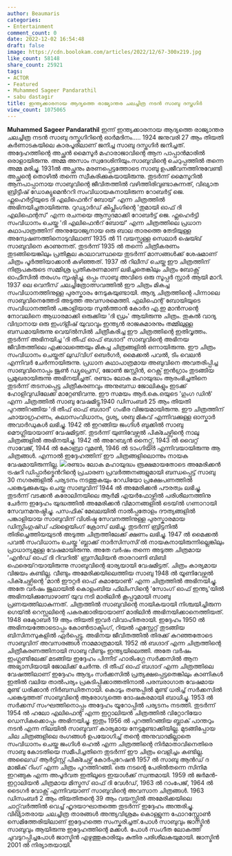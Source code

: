 ```yaml
---
author: Beaumaris
categories:
- Entertainment
comment_count: 0
date: 2022-12-02 16:54:48
draft: false
image: https://cdn.boolokam.com/articles/2022/12/67-300x219.jpg
like_count: 58148
share_count: 25921
tags:
- ACTOR
- Featured
- Muhammed Sageer Pandarathil
- sabu dastagir
title: ഇന്ത്യക്കാരനായ ആദ്യത്തെ രാജ്യാന്തര ചലച്ചിത്ര നടൻ സാബു ദസ്തഗിർ
view_count: 1075065
---
```


**Muhammed Sageer Pandarathil** ഇന്ന് ഇന്ത്യക്കാരനായ ആദ്യത്തെ രാജ്യാന്തര ചലച്ചിത്ര നടൻ സാബു ദസ്തഗിറിന്റെ ഓർമദിനം..... 1924 ജനുവരി 27 ആം തിയതി കർണാടകയിലെ കാരപൂരിലാണ് ജനിച്ച സാബു ദസ്തഗിർ ജനിച്ചത്. അദ്ദേഹത്തിന്റെ അച്ഛൻ മൈസൂർ മഹാരാജാവിന്റെ ആന പാപ്പാൻമാരിൽ ഒരാളായിരുന്നു. അമ്മ അസാം സ്വദേശിനിയും.സാബുവിന്റെ ചെറുപ്പത്തിൽ തന്നെ അമ്മ മരിച്ചു. 1931ൽ അച്ഛനും മരണപ്പെട്ടത്തോടെ സാബു ഉപജീവനത്തിനുവേണ്ടി അച്ഛന്റെ തൊഴിൽ തന്നെ സ്വീകരിക്കുകയായിരുന്നു. തുടർന്ന് മൈസൂറിൽ ആനപാപ്പാനായ സാബുവിന്റെ ജീവിതത്തിൽ വഴിത്തിരിവുണ്ടാകുന്നത്, വിഖ്യാത ബ്രിട്ടീഷ്‌ ഡോക്യുമെൻററി സംവിധായകനായിരുന്ന റോബർട്ട്‌ ജെ. ഫ്ലഹെർട്ടിയുടെ ദി എലിഫെൻറ് ബോയ്‌' എന്ന ചിത്രത്തിൽ അഭിനയിച്ചതായിരുന്നു. റുഡ്യാർഡ് കിപ്ലിംഗിന്റെ 'തുമായി ഓഫ്‌ ദി എലിഫെന്റസ്' എന്ന രചനയെ ആസ്പദമാക്കി റോബർട്ട്‌ ജെ. ഫ്ലഹെർട്ടി സംവിധാനം ചെയ്ത 'ദി എലിഫെൻറ് ബോയ്‌' എന്ന ചിത്രത്തിലെ പ്രധാന കഥാപാത്രത്തിന്‌ അനുയോജ്യനായ ഒരു ബാല താരത്തെ തേടിയുള്ള അന്വേഷണത്തിനൊടുവിലാണ് 1935 ൽ 11 വയസ്സുള്ള സെലാർ ഷെയ്ഖ്‌ സാബുവിനെ കാണുന്നത്‌. തുടർന്ന് 1935 ൽ തന്നെ ചിത്രീകരണം തുടങ്ങിയെങ്കിലും പ്രതികൂല കാലാവസ്ഥയെ തുടർന്ന്‌ മാസങ്ങൾക്ക് ശേഷമാണ് ചിത്രം പൂർത്തിയാക്കാൻ കഴിഞ്ഞത്‌. 1937 ൽ റിലീസ് ചെയ്ത ഈ ചിത്രത്തിന് നിരൂപകരുടെ സമ്മിശ്ര പ്രതികരണമാണ്‌ ലഭിച്ചതെങ്കിലും ചിത്രം ബോക്സ്‌ ഓഫീസിൽ തരംഗം സൃഷ്ടിച്ചു. ഒപ്പം സാബു അവിടെ ഒരു സൂപ്പർ സ്റ്റാർ ആയി മാറി. 1937 ലെ വെനീസ്‌ ചലച്ചിത്രോത്സവത്തിൽ ഈ ചിത്രം മികച്ച സംവിധാനത്തിനുള്ള പുരസ്കാരം നേടുകയുണ്ടായി. ആദ്യ ചിത്രത്തിന്റെ പിന്നാലെ സാബുവിനെത്തേടി അടുത്ത അവസരമെത്തി. എലിഫെന്റ് ബോയിയുടെ സംവിധാനത്തിൽ പങ്കാളിയായ സുൽത്താൻ കോർദ എ.ഇ മാൻസന്റെ നോവലിനെ ആധാരമാക്കി ഒരുക്കിയ 'ദി ഡ്രം' ആയിരുന്നു ചിത്രം. തുകൽ വാദ്യ വിദ്വാനായ ഒരു ഇംഗ്ളീഷ്‌ യുവാവും ഇന്ത്യൻ രാജകുമാരനും തമ്മിലുള്ള ബന്ധമായിരുന്നു വെയ്ൽസിൽ ചിത്രീകരിച്ച ഈ ചിത്രത്തിന്റെ ഇതിവൃത്തം. തുടർന്ന് അഭിനയിച്ച 'ദി തീഫ്‌ ഓഫ്‌ ബഗ്ദാദ്‌' സാബുവിന്റെ അഭിനയ ജീവിതത്തിലെ എക്കാലത്തെയും മികച്ച ചിത്രങ്ങളിൽ ഒന്നായിരുന്നു. ഈ ചിത്രം സംവിധാനം ചെയ്തത്‌ ലുഡ്‌വിഗ്‌ ബെർഗർ, മൈക്കൽ പവൽ, ടിം വെലൻ എന്നിവർ ചേർന്നായിരുന്നു. പ്രധാന കഥാപാത്രമായ അബുവിനെ അവതരിപ്പിച്ച സാബുവിനൊപ്പം ജൂൺ ഡ്യൂപ്രെസ്‌, ജോൺ ജസ്റ്റിൻ, റെക്സ്‌ ഇൻഗ്രാം തുടങ്ങിയ പ്രമുഖരായിരുന്നു അഭിനയിച്ചത്. രണ്ടാം ലോക മഹായുദ്ധം ആരംഭിച്ചതിനെ തുടർന്ന്‌ തടസപ്പെട്ട ചിത്രീകരണവും അനുബന്ധ ജോലികളും ഇടക്ക്‌ ഹോളിവുഡിലേക്ക്‌ മാറ്റേണ്ടിവന്നു. ഈ സമയം ആർ.കെ.ഒയുടെ 'ഗുംഗ ഡിൻ' എന്ന ചിത്രത്തിൽ സാബു വേഷമിട്ടു.1940 ഡിസംബർ 25 ആം തിയതി പുറത്തിറങ്ങിയ 'ദി തീഫ്‌ ഓഫ്‌ ബഗ്ദാദ്‌' ഗംഭീര വിജയമായിരുന്നു. ഈ ചിത്രത്തിന് ഛായാഗ്രഹണം, കലാസംവിധാനം, ദൃശ്യ, ശബ്ദ മികവ്‌ എന്നിവക്കുള്ള ഓസ്കാർ അവാർഡുകൾ ലഭിച്ചു. 1942 ൽ ഇറങ്ങിയ ജംഗിൾ ബുക്കിൽ സാബു മൌഗ്ലിയായാണ്‌ വേഷമിട്ടത്‌. തുടർന്ന് യുണിവേഴ്സൽ പിക്ചേഴ്സിന്റെ നാലു ചിത്രങ്ങളിൽ അഭിനയിച്ചു. 1942 ൽ അറേബ്യൻ നൈറ്റ്സ്‌, 1943 ൽ വൈറ്റ്‌ സാവേജ്‌, 1944 ൽ കോബ്രാ വുമൺ, 1946 ൽ ടാംഗിയർ എന്നിവയായിരുന്നു ആ ചിത്രങ്ങൾ. എന്നാൽ ഇദ്ദേഹത്തിന് ഈ ചിത്രങ്ങളിലൊന്നും നായക വേഷമായിരുന്നില്ല. ![](https://cdn.boolokam.com/articles/2022/12/67-300x219.jpg)രണ്ടാം ലോക മഹായുദ്ധം രൂക്ഷമായതോടെ അമേരിക്കൻ ട്രഷറി ഡിപ്പാർട്മെൻറിന്റെ പ്രചാരണ പ്രവർത്തനങ്ങളുമായി ബന്ധപ്പെട്ട്‌ സാബു 30 നഗരങ്ങളിൽ പര്യടനം നടത്തുകയും റേഡിയോ പ്രക്ഷേപണത്തിൽ പങ്കെടുക്കുകയും ചെയ്ത സാബുവിന്‌ 1944 ൽ അമേരിക്കൻ പൗരത്വം ലഭിച്ചു. തുടർന്ന് വടക്കൻ കരോലിനയിലെ ആർമി എയർഫോഴ്സിൽ പരിശീലനത്തിനു ചേർന്ന ഇദ്ദേഹം യുദ്ധത്തിൽ അമേരിക്കൻ വിമാനങ്ങളിൽ ടെയ്ൽ ഗണാറായി സേവനമനുഷ്ഠിച്ചു. പസഫിക്‌ മേഖലയിൽ നാൽപ്പതോളം ദൗത്യങ്ങളിൽ പങ്കാളിയായ സാബുവിന്‌ വിശിഷ്ട സേവനത്തിനുള്ള പുരസ്കാരമായ ഡിസ്റ്റിംഗുഷ്ഡ്‌ ഫ്ളൈയിംഗ്‌ ക്രോസ്‌ ലഭിച്ചു. തുടർന്ന് ബ്രിട്ടനിൽ തിരിച്ചെത്തിയയുടൻ‌ അടുത്ത ചിത്രത്തിലേക്ക്‌ ക്ഷണം ലഭിച്ചു. 1947 ൽ മൈക്കൽ പവൽ സംവിധാനം ചെയ്ത 'ബ്ലാക്ക്‌ നാർസിസസി'ൽ നായകനായിരുന്നില്ലെങ്കിലും പ്രാധാന്യമുള്ള വേഷമായിരുന്നു. അതേ വർഷം തന്നെ അടുത്ത ചിത്രമായ 'എൻഡ്‌ ഓഫ്‌ ദി റിവറിൽ' ബ്രസീലിയൻ താരറാണി ബിബി ഫെരെയ്‌റയായിരുന്നു സാബുവിന്റെ ഭാര്യയായി വേഷമിട്ടത്‌. ചിത്രം കാര്യമായ വിജയം കണ്ടില്ല. വീണ്ടും അമേരിക്കയിലെത്തിയ സാബു 1948 ൽ യൂണിവേഴ്സൽ പിക്ചേഴ്സിന്റെ 'മാൻ ഈറ്റർ ഓഫ്‌ കുമായോൺ' എന്ന ചിത്രത്തിൽ അഭിനയിച്ചു. അതേ വർഷം ജൂലായിൽ കൊളംബിയ ഫിലിംസിന്റെ 'സോംഗ്‌ ഓഫ്‌ ഇന്ത്യ'യിൽ അഭിനയിക്കുമ്പോഴാണ്‌ യുവ നടി മാരിലിൻ കൂപ്പറുമായി സാബു പ്രണയത്തിലാകുന്നത്‌. ചിത്രത്തിൽ സാബുവിന്റെ നായികയായി നിശ്ചയിച്ചിരുന്ന ഗെയ്ൽ റെസ്സലിന്റെ പകരക്കാരിയായാണ്‌ മാരിലിൻ അഭിനയിക്കാനെത്തിയത്‌. 1948 ഒക്ടോബർ 19 ആം തിയതി ഇവർ വിവാഹിതരായി. ഇദ്ദേഹം 1950 ൽ അഭിനയത്തോടൊപ്പം കോൺട്രാക്ടിംഗ്‌, റിയൽ എസ്റ്റേറ്റ്‌ തുടങ്ങിയ ബിസിനസുകളിൽ ഏർപ്പെട്ടു. അഭിനയ ജീവിതത്തിൽ തിരക്ക് കുറഞ്ഞതോടെ സാബുവിന്‌ അവസരങ്ങൾ നാമമാത്രമായി. 1952 ൽ ബഗ്ദാദ്‌ എന്ന ചിത്രത്തിന്റെ ചിത്രീകരണത്തിനായി സാബു വീണ്ടും ഇന്ത്യയിലെത്തി. അതേ വർഷം ഇംഗ്ലണ്ടിലേക്ക് മടങ്ങിയ ഇദ്ദേഹം പിന്നീട്‌ ഹാരിംഗ്ഗേ സർക്കസിൽ ആന അഭ്യാസിയായി ജോലിക്ക് ചേർന്നു. ദി തീഫ്‌ ഓഫ്‌ ബഗ്ദാദ്‌ എന്ന ചിത്രത്തിലെ വേഷത്തിലാണ്‌ ഇദ്ദേഹം ആദ്യം സർക്കസിൽ പ്രത്യക്ഷപ്പെട്ടതെങ്കിലും കാണികൾ ഇതിൽ വലിയ താൽപര്യം പ്രകടിപ്പിക്കാത്തതിനാൽ പരമ്പരാഗാത വേഷമായ മുണ്ട്‌ ധരിക്കാൻ നിർബന്ധിതനായി. കൊടും തണുപ്പിൽ മുണ്ട്‌ ധരിച്ച്‌ സർക്കസിൽ പങ്കെടുത്തത്‌ സാബുവിന്റെ ആരോഗ്യത്തെ ദോഷകരമായി ബാധിച്ചു. 1953 ൽ സർക്കസ്‌ സംഘത്തിനൊപ്പം അദ്ദേഹം യൂറോപ്പിൽ പര്യടനം നടത്തി. തുടർന്ന് 1954 ൽ ഹലോ എലിഫെന്റ് എന്ന ഇറ്റാലിയൻ ചിത്രത്തിൽ വിറ്റോറിയോ ഡെസികക്കൊപ്പം അഭിനയിച്ചു. ഇതും 1956 ൽ പുറത്തിറങ്ങിയ ബ്ലാക്‌ പാന്തറും നടൻ എന്ന നിലയിൽ സാബുവന്‌ കാര്യമായ നേട്ടമുണ്ടാക്കിയില്ല. മുടങ്ങിപ്പോയ ചില ചിത്രങ്ങളിലെ രംഗങ്ങൾ ഉപയോഗിച്ച്‌ തന്റെ അനുവാദമില്ലാതെ സംവിധാനം ചെയ്ത ജംഗിൾ ഹെൽ എന്ന ചിത്രത്തിന്റെ നിർമാതാവിനെതിരെ സാബു കോടതിയെ സമീപിച്ചതിനെ തുടർന്ന്‌ ഈ ചിത്രം വെളിച്ചം കണ്ടില്ല. അലൈഡ്‌ ആർട്ടിസ്റ്റ്‌ പിക്ചേഴ്സ് കോർപ്പറേഷൻ 1957 ൽ സാബു ആൻഡ്‌ ദ മാജിക്‌ റിംഗ്‌ എന്ന ചിത്രം പുറത്തിറങ്ങി. ഒരു നടന്റെ പേരിൽതന്നെ സിനിമ ഇറങ്ങുക എന്ന അപൂർവത ഇതിലൂടെ ഇയാൾക്ക് സ്വന്തമായി. 1959 ൽ ജർമൻ-ഇറ്റാലിയൻ ചിത്രമായ മിസ്ട്രസ്‌ ഓഫ്‌ ദി വേൾഡ്‌, 1963 ൽ റാംപേജ്‌, 1964 ൽ ടൈഗർ വോക്സ്‌ എന്നിവയാണ്‌ സാബുവിന്റെ അവസാന ചിത്രങ്ങൾ. 1963 ഡിസംബർ 2 ആം തിയതിതന്റെ 39 ആം വയസ്സിൽ അമേരിക്കയിലെ ചാറ്റ്സ്‌വർത്തിൽ വെച്ച് ഹൃദയാഘാതത്തെ തുടർന്ന് ഇദ്ദേഹം അന്തരിച്ചു. വിഖ്യാതരായ ചലച്ചിത്ര താരങ്ങൾ അന്ത്യവിശ്രമം കൊള്ളുന്ന ഫോറസ്റ്റ്ലോൺ സെമിത്തേരിയിലാണ്‌ ഇദ്ദേഹത്തെ സംസ്കരിച്ചത്‌.പോൾ സാബുവും ജാസ്മിൻ സാബുവും ആയിരുന്നു ഇദ്ദേഹത്തിന്റെ മക്കൾ. പോൾ സംഗീത ലോകത്ത്‌ ചുവടുറപ്പിച്ചപോൾ ജാസ്മിൻ എഴുത്തുകാരിയും കുതിര പരിശീലകയുമായി. ജാസ്മിൻ 2001 ൽ നിര്യാതയായി.